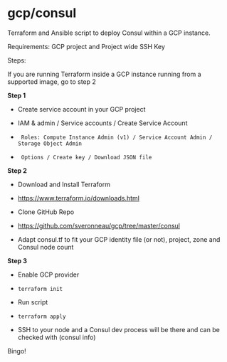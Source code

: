 # gcp/consul
Terraform and Ansible script to deploy Consul within a GCP instance.

Requirements: GCP project and Project wide SSH Key

Steps:

If you are running Terraform inside a GCP instance running from a supported image, go to step 2

**Step 1**
* Create service account in your GCP project
- IAM & admin / Service accounts / Create Service Account
-      Roles: Compute Instance Admin (v1) / Service Account Admin / Storage Object Admin
-      Options / Create key / Download JSON file

**Step 2**
* Download and Install Terraform 
- https://www.terraform.io/downloads.html
* Clone GitHub Repo
- https://github.com/sveronneau/gcp/tree/master/consul
* Adapt consul.tf to fit your GCP identity file (or not), project, zone and Consul node count

**Step 3**
* Enable GCP provider
-     terraform init
* Run script
-     terraform apply
* SSH to your node and a Consul dev process will be there and can be checked with (consul info)

Bingo!
